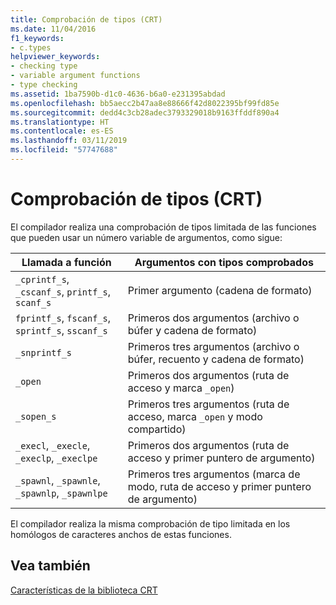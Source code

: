 ```yaml
---
title: Comprobación de tipos (CRT)
ms.date: 11/04/2016
f1_keywords:
- c.types
helpviewer_keywords:
- checking type
- variable argument functions
- type checking
ms.assetid: 1ba7590b-d1c0-4636-b6a0-e231395abdad
ms.openlocfilehash: bb5aecc2b47aa8e88666f42d8022395bf99fd85e
ms.sourcegitcommit: dedd4c3cb28adec3793329018b9163ffddf890a4
ms.translationtype: HT
ms.contentlocale: es-ES
ms.lasthandoff: 03/11/2019
ms.locfileid: "57747688"
---
```

# <a name="type-checking-crt"></a>Comprobación de tipos (CRT)

El compilador realiza una comprobación de tipos limitada de las funciones que pueden usar un número variable de argumentos, como sigue:

|Llamada a función|Argumentos con tipos comprobados|
|-------------------|-----------------------------|
|`_cprintf_s`, `_cscanf_s`, `printf_s`, `scanf_s`|Primer argumento (cadena de formato)|
|`fprintf_s`, `fscanf_s`, `sprintf_s`, `sscanf_s`|Primeros dos argumentos (archivo o búfer y cadena de formato)|
|`_snprintf_s`|Primeros tres argumentos (archivo o búfer, recuento y cadena de formato)|
|`_open`|Primeros dos argumentos (ruta de acceso y marca `_open`)|
|`_sopen_s`|Primeros tres argumentos (ruta de acceso, marca `_open` y modo compartido)|
|`_execl`, `_execle`, `_execlp`, `_execlpe`|Primeros dos argumentos (ruta de acceso y primer puntero de argumento)|
|`_spawnl`, `_spawnle`, `_spawnlp`, `_spawnlpe`|Primeros tres argumentos (marca de modo, ruta de acceso y primer puntero de argumento)|

El compilador realiza la misma comprobación de tipo limitada en los homólogos de caracteres anchos de estas funciones.

## <a name="see-also"></a>Vea también

[Características de la biblioteca CRT](../c-runtime-library/crt-library-features.md)
